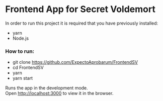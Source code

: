 # Frontend App for Secret Voldemort

In order to run this project it is required that you have previously installed:
- yarn
- Node.js

### How to run:
- git clone https://github.com/ExpectoAprobarum/FrontendSV
- cd FrontendSV
- yarn
- yarn start

Runs the app in the development mode.<br />
Open [http://localhost:3000](http://localhost:3000) to view it in the browser.
